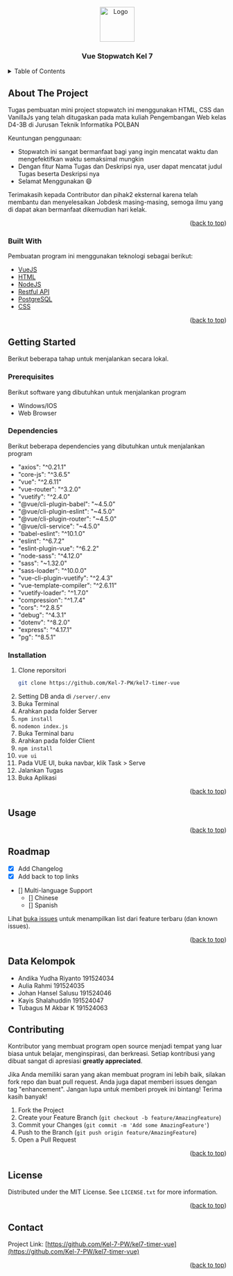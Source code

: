 <!-- PROJECT LOGO -->
<br />
<div align="center">
  <a href="https://i.pinimg.com/736x/4f/2f/5d/4f2f5deff4e77451831a9df1f9622e93.jpg">
    <img src="https://i.pinimg.com/736x/4f/2f/5d/4f2f5deff4e77451831a9df1f9622e93.jpg" alt="Logo" width="80" height="80">
  </a>

  <h3 align="center">Vue Stopwatch Kel 7</h3>
</div>



<!-- TABLE OF CONTENTS -->
<details>
  <summary>Table of Contents</summary>
  <ol>
    <li>
      <a href="#about-the-project">About The Project</a>
      <ul>
        <li><a href="#built-with">Built With</a></li>
      </ul>
    </li>
    <li>
      <a href="#getting-started">Getting Started</a>
      <ul>
        <li><a href="#prerequisites">Prerequisites</a></li>
        <li><a href="#installation">Installation</a></li>
      </ul>
    </li>
    <li><a href="#usage">Usage</a></li>
    <li><a href="#roadmap">Roadmap</a></li>
    <li><a href="#contributing">Contributing</a></li>
    <li><a href="#license">License</a></li>
    <li><a href="#contact">Contact</a></li>
    <li><a href="#acknowledgments">Acknowledgments</a></li>
  </ol>
</details>



<!-- ABOUT THE PROJECT -->
## About The Project


Tugas pembuatan mini project stopwatch ini menggunakan HTML, CSS dan VanillaJs yang telah ditugaskan pada mata kuliah Pengembangan Web kelas D4-3B di Jurusan Teknik Informatika POLBAN

Keuntungan penggunaan:
* Stopwatch ini sangat bermanfaat bagi yang ingin mencatat waktu dan mengefektifkan waktu semaksimal mungkin
* Dengan fitur Nama Tugas dan Deskripsi nya, user dapat mencatat judul Tugas beserta Deskripsi nya
* Selamat Menggunakan :smile:

Terimakasih kepada Contributor dan pihak2 eksternal karena telah membantu dan menyelesaikan Jobdesk masing-masing, semoga ilmu yang di dapat akan bermanfaat dikemudian hari kelak.


<p align="right">(<a href="#top">back to top</a>)</p>



### Built With

Pembuatan program ini menggunakan teknologi sebagai berikut:

* [VueJS](https://vuejs.org/)
* [HTML](https://www.w3schools.com/html/)
* [NodeJS](https://nodejs.org/en/)
* [Restful API](https://medium.com/jagoanhosting/perbedaan-antara-api-rest-api-dan-restful-api-6a66d655a6c2)
* [PostgreSQL](https://www.postgresql.org/)
* [CSS](https://www.w3schools.com/css/)

<p align="right">(<a href="#top">back to top</a>)</p>



<!-- GETTING STARTED -->
## Getting Started

Berikut beberapa tahap untuk menjalankan secara lokal.

### Prerequisites

Berikut software yang dibutuhkan untuk menjalankan program
* Windows/IOS
* Web Browser

### Dependencies

Berikut beberapa dependencies yang dibutuhkan untuk menjalankan program
* "axios": "^0.21.1"
* "core-js": "^3.6.5"
* "vue": "^2.6.11"
* "vue-router": "^3.2.0"
* "vuetify": "^2.4.0"
* "@vue/cli-plugin-babel": "~4.5.0"
* "@vue/cli-plugin-eslint": "~4.5.0"
* "@vue/cli-plugin-router": "~4.5.0"
* "@vue/cli-service": "~4.5.0"
* "babel-eslint": "^10.1.0"
* "eslint": "^6.7.2"
* "eslint-plugin-vue": "^6.2.2"
* "node-sass": "^4.12.0"
* "sass": "~1.32.0"
* "sass-loader": "^10.0.0"
* "vue-cli-plugin-vuetify": "^2.4.3"
* "vue-template-compiler": "^2.6.11"
* "vuetify-loader": "^1.7.0"
* "compression": "^1.7.4"
* "cors": "^2.8.5"
* "debug": "^4.3.1"
* "dotenv": "^8.2.0"
* "express": "^4.17.1"
* "pg": "^8.5.1"

### Installation

1. Clone reporsitori
   ```sh
   git clone https://github.com/Kel-7-PW/kel7-timer-vue
   ```
2. Setting DB anda di ``` /server/.env ```
3. Buka Terminal
4. Arahkan pada folder Server
5. ``` npm install ```
6. ``` nodemon index.js ```
7. Buka Terminal baru
8. Arahkan pada folder Client
9. ``` npm install ```
10. ``` vue ui ```
11. Pada VUE UI, buka navbar, klik Task > Serve
12. Jalankan Tugas
13. Buka Aplikasi

<p align="right">(<a href="#top">back to top</a>)</p>



<!-- USAGE EXAMPLES -->
## Usage


<p align="right">(<a href="#top">back to top</a>)</p>



<!-- ROADMAP -->
## Roadmap

- [x] Add Changelog
- [x] Add back to top links
- [] Multi-language Support
    - [] Chinese
    - [] Spanish

Lihat [buka issues](https://github.com/Kel-7-PW/kel7-timer-vue) untuk menampilkan list dari feature terbaru (dan known issues).

<p align="right">(<a href="#top">back to top</a>)</p>


## Data Kelompok ##
* Andika Yudha Riyanto 191524034
* Aulia Rahmi 191524035
* Johan Hansel Salusu 191524046
* Kayis Shalahuddin 191524047
* Tubagus M Akbar K 191524063

<!-- CONTRIBUTING -->
## Contributing

Kontributor yang membuat program open source menjadi tempat yang luar biasa untuk belajar, menginspirasi, dan berkreasi. Setiap kontribusi yang dibuat sangat di apresiasi **greatly appreciated**.

Jika Anda memiliki saran yang akan membuat program ini lebih baik, silakan fork repo dan buat pull request. Anda juga dapat memberi issues dengan tag "enhancement".
Jangan lupa untuk memberi proyek ini bintang! Terima kasih banyak!

1. Fork the Project
2. Create your Feature Branch (`git checkout -b feature/AmazingFeature`)
3. Commit your Changes (`git commit -m 'Add some AmazingFeature'`)
4. Push to the Branch (`git push origin feature/AmazingFeature`)
5. Open a Pull Request

<p align="right">(<a href="#top">back to top</a>)</p>



<!-- LICENSE -->
## License

Distributed under the MIT License. See `LICENSE.txt` for more information.

<p align="right">(<a href="#top">back to top</a>)</p>



<!-- CONTACT -->
## Contact

Project Link: [https://github.com/Kel-7-PW/kel7-timer-vue](https://github.com/Kel-7-PW/kel7-timer-vue)

<p align="right">(<a href="#top">back to top</a>)</p>
